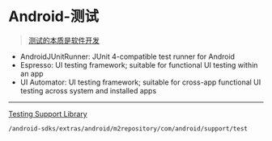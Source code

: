 # Android-测试

> [测试的本质是软件开发](http://xudafeng.github.io/slide/archives/automation/)

- AndroidJUnitRunner: JUnit 4-compatible test runner for Android
- Espresso: UI testing framework; suitable for functional UI testing within an app
- UI Automator: UI testing framework; suitable for cross-app functional UI testing across system and installed apps

- - -

[Testing Support Library](http://developer.android.com/intl/zh-cn/tools/testing-support-library/index.html)

`/android-sdks/extras/android/m2repository/com/android/support/test`
